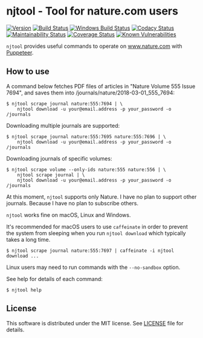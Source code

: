 # njtool - Tool for nature.com users

[![Version][npm-version]][npm-site]
[![Build Status][build-status]][build-site]
[![Windows Build Status][windows-build-status]][windows-build-site]
[![Codacy Status][codacy-status]][codacy-site]
[![Maintainability Status][maintainability-status]][maintainability-site]
[![Coverage Status][coverage-status]][coverage-site]
[![Known Vulnerabilities][snyk-status]][snyk-site]

`njtool` provides useful commands to operate on www.nature.com with [Puppeteer].

## How to use

A command below fetches PDF files of articles in "Nature Volume 555 Issue 7694",
and saves them into /journals/nature/2018-03-01_555_7694:

```console
$ njtool scrape journal nature:555:7694 | \
    njtool download -u your@email.address -p your_password -o /journals
```

Downloading multiple journals are supported:

```console
$ njtool scrape journal nature:555:7695 nature:555:7696 | \
    njtool download -u your@email.address -p your_password -o /journals
```

Downloading journals of specific volumes:

```console
$ njtool scrape volume --only-ids nature:555 nature:556 | \
    njtool scrape journal | \
    njtool download -u your@email.address -p your_password -o /journals
```

At this moment, `njtool` supports only Nature.  I have no plan to support other
journals.  Because I have no plan to subscribe others.

`njtool` works fine on macOS, Linux and Windows.

It's recommended for macOS users to use `caffeinate` in order to prevent the
system from sleeping when you run `njtool download` which typically takes a long
time.

```console
$ njtool scrape journal nature:555:7697 | caffeinate -i njtool download ...
```

Linux users may need to run commands with the `--no-sandbox` option.

See help for details of each command:

```console
$ njtool help
```

## License

This software is distributed under the MIT license.  See [LICENSE] file for
details.

[npm-version]: https://img.shields.io/npm/v/njtool.svg
[npm-site]: https://www.npmjs.com/package/njtool
[build-status]: https://travis-ci.org/masnagam/njtool.svg?branch=master
[build-site]: https://travis-ci.org/masnagam/njtool
[windows-build-status]: https://ci.appveyor.com/api/projects/status/uwg3oqw5vw6eb5ge/branch/master?svg=true
[windows-build-site]: https://ci.appveyor.com/project/masnagam/njtool/branch/master
[codacy-status]: https://api.codacy.com/project/badge/Grade/84d4bc5c66524277aa6a13a43a6395ef
[codacy-site]: https://www.codacy.com/app/masnagam/njtool?utm_source=github.com&amp;utm_medium=referral&amp;utm_content=masnagam/njtool&amp;utm_campaign=Badge_Grade
[maintainability-status]: https://api.codeclimate.com/v1/badges/520d222651cf6841a61d/maintainability
[maintainability-site]: https://codeclimate.com/github/masnagam/njtool/maintainability
[coverage-status]: https://api.codeclimate.com/v1/badges/520d222651cf6841a61d/test_coverage
[coverage-site]: https://codeclimate.com/github/masnagam/njtool/test_coverage
[snyk-status]: https://snyk.io/test/github/masnagam/njtool/badge.svg?targetFile=package.json
[snyk-site]: https://snyk.io/test/github/masnagam/njtool?targetFile=package.json
[Puppeteer]: https://github.com/GoogleChrome/puppeteer
[LICENSE]: ./LICENSE
